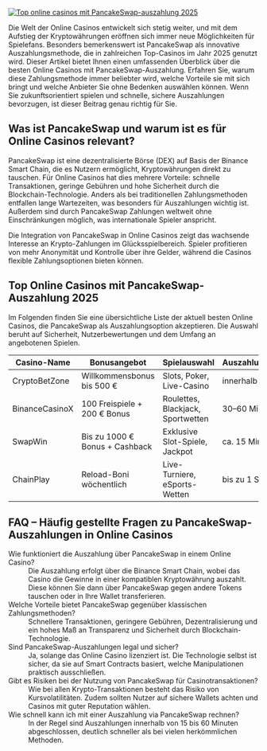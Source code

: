 [![Top online casinos mit PancakeSwap-auszahlung 2025](https://123-caf.pages.dev/gitsignup.png)](https://vrmoo.ru/Bt82HjjY)

<p>Die Welt der Online Casinos entwickelt sich stetig weiter, und mit dem Aufstieg der Kryptowährungen eröffnen sich immer neue Möglichkeiten für Spielefans. Besonders bemerkenswert ist PancakeSwap als innovative Auszahlungsmethode, die in zahlreichen Top-Casinos im Jahr 2025 genutzt wird. Dieser Artikel bietet Ihnen einen umfassenden Überblick über die besten Online Casinos mit PancakeSwap-Auszahlung. Erfahren Sie, warum diese Zahlungsmethode immer beliebter wird, welche Vorteile sie mit sich bringt und welche Anbieter Sie ohne Bedenken auswählen können. Wenn Sie zukunftsorientiert spielen und schnelle, sichere Auszahlungen bevorzugen, ist dieser Beitrag genau richtig für Sie.</p>  <h2>Was ist PancakeSwap und warum ist es für Online Casinos relevant?</h2> <p>PancakeSwap ist eine dezentralisierte Börse (DEX) auf Basis der Binance Smart Chain, die es Nutzern ermöglicht, Kryptowährungen direkt zu tauschen. Für Online Casinos hat dies mehrere Vorteile: schnelle Transaktionen, geringe Gebühren und hohe Sicherheit durch die Blockchain-Technologie. Anders als bei traditionellen Zahlungsmethoden entfallen lange Wartezeiten, was besonders für Auszahlungen wichtig ist. Außerdem sind durch PancakeSwap Zahlungen weltweit ohne Einschränkungen möglich, was internationale Spieler anspricht.</p> <p>Die Integration von PancakeSwap in Online Casinos zeigt das wachsende Interesse an Krypto-Zahlungen im Glücksspielbereich. Spieler profitieren von mehr Anonymität und Kontrolle über ihre Gelder, während die Casinos flexible Zahlungsoptionen bieten können.</p>  <h2>Top Online Casinos mit PancakeSwap-Auszahlung 2025</h2> <p>Im Folgenden finden Sie eine übersichtliche Liste der aktuell besten Online Casinos, die PancakeSwap als Auszahlungsoption akzeptieren. Die Auswahl beruht auf Sicherheit, Nutzerbewertungen und dem Umfang an angebotenen Spielen.</p>  <table>   <thead>     <tr>       <th>Casino-Name</th>       <th>Bonusangebot</th>       <th>Spielauswahl</th>       <th>Auszahlungsgeschwindigkeit</th>       <th>Kundensupport</th>     </tr>   </thead>   <tbody>     <tr>       <td>CryptoBetZone</td>       <td>Willkommensbonus bis 500 €</td>       <td>Slots, Poker, Live-Casino</td>       <td>innerhalb von 30 Minuten</td>       <td>24/7 Live-Chat</td>     </tr>     <tr>       <td>BinanceCasinoX</td>       <td>100 Freispiele + 200 € Bonus</td>       <td>Roulettes, Blackjack, Sportwetten</td>       <td>30–60 Minuten</td>       <td>Mehrsprachiger Support</td>     </tr>     <tr>       <td>SwapWin</td>       <td>Bis zu 1000 € Bonus + Cashback</td>       <td>Exklusive Slot-Spiele, Jackpot</td>       <td>ca. 15 Minuten</td>       <td>Professionelle Beratung</td>     </tr>     <tr>       <td>ChainPlay</td>       <td>Reload-Boni wöchentlich</td>       <td>Live-Turniere, eSports-Wetten</td>       <td>bis zu 1 Stunde</td>       <td>Support per E-Mail & Chat</td>     </tr>   </tbody> </table>  <h2>FAQ – Häufig gestellte Fragen zu PancakeSwap-Auszahlungen in Online Casinos</h2> <dl>   <dt>Wie funktioniert die Auszahlung über PancakeSwap in einem Online Casino?</dt>   <dd>Die Auszahlung erfolgt über die Binance Smart Chain, wobei das Casino die Gewinne in einer kompatiblen Kryptowährung auszahlt. Diese können Sie dann über PancakeSwap gegen andere Tokens tauschen oder in Ihre Wallet transferieren.</dd>      <dt>Welche Vorteile bietet PancakeSwap gegenüber klassischen Zahlungsmethoden?</dt>   <dd>Schnellere Transaktionen, geringere Gebühren, Dezentralisierung und ein hohes Maß an Transparenz und Sicherheit durch Blockchain-Technologie.</dd>      <dt>Sind PancakeSwap-Auszahlungen legal und sicher?</dt>   <dd>Ja, solange das Online Casino lizenziert ist. Die Technologie selbst ist sicher, da sie auf Smart Contracts basiert, welche Manipulationen praktisch ausschließen.</dd>      <dt>Gibt es Risiken bei der Nutzung von PancakeSwap für Casinotransaktionen?</dt>   <dd>Wie bei allen Krypto-Transaktionen besteht das Risiko von Kursvolatilitäten. Zudem sollten Nutzer auf sichere Wallets achten und Casinos mit guter Reputation wählen.</dd>      <dt>Wie schnell kann ich mit einer Auszahlung via PancakeSwap rechnen?</dt>   <dd>In der Regel sind Auszahlungen innerhalb von 15 bis 60 Minuten abgeschlossen, deutlich schneller als bei vielen herkömmlichen Methoden.</dd> </dl>